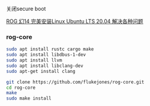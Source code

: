 
关闭secure boot

[ROG 幻14 完美安装Linux Ubuntu LTS 20.04 解决各种问题](https://leanote.zzzmh.cn/blog/post/admin/ROG-%E5%B9%BB14-%E5%AE%8C%E7%BE%8E%E5%AE%89%E8%A3%85Ubuntu-20.04)

### rog-core

```bash
sudo apt install rustc cargo make
sudo apt install libdbus-1-dev 
sudo apt install llvm
sudo apt install libclang-dev 
sudo apt-get install clang

git clone https://github.com/flukejones/rog-core.git
cd rog-core
make
sudo make install
```
